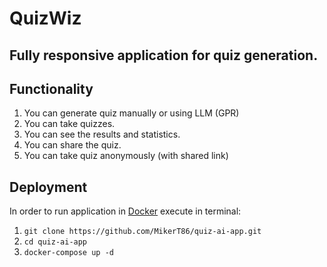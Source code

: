 # QuizWiz

## Fully responsive application for quiz generation. 

## Functionality
1. You can generate quiz manually or using LLM (GPR)
2. You can take quizzes.
3. You can see the results and statistics.
4. You can share the quiz.
5. You can take quiz anonymously (with shared link)

## Deployment
In order to run application in [Docker](docker.com) execute in terminal:
1. ```git clone https://github.com/MikerT86/quiz-ai-app.git```
2. ```cd quiz-ai-app```
4. ```docker-compose up -d```

